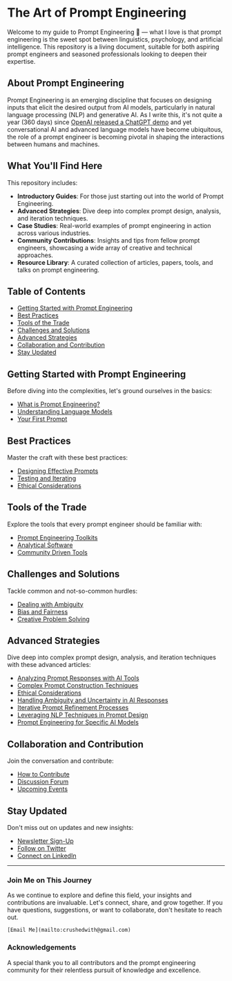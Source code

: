 # The Art of Prompt Engineering

Welcome to my guide to Prompt Engineering 👋 — what I love is that prompt engineering is the sweet spot between linguistics, psychology, and artificial intelligence. This repository is a living document, suitable for both aspiring prompt engineers and seasoned professionals looking to deepen their expertise.

## About Prompt Engineering

Prompt Engineering is an emerging discipline that focuses on designing inputs that elicit the desired output from AI models, particularly in natural language processing (NLP) and generative AI. As I write this, it's not quite a year (360 days) since [OpenAI released a ChatGPT demo](https://www.forbes.com/sites/bernardmarr/2023/05/19/a-short-history-of-chatgpt-how-we-got-to-where-we-are-today/?sh=3f683769674f) and yet conversational AI and advanced language models have become ubiquitous, the role of a prompt engineer is becoming pivotal in shaping the interactions between humans and machines.

## What You'll Find Here

This repository includes:

- **Introductory Guides**: For those just starting out into the world of Prompt Engineering.
- **Advanced Strategies**: Dive deep into complex prompt design, analysis, and iteration techniques.
- **Case Studies**: Real-world examples of prompt engineering in action across various industries.
- **Community Contributions**: Insights and tips from fellow prompt engineers, showcasing a wide array of creative and technical approaches.
- **Resource Library**: A curated collection of articles, papers, tools, and talks on prompt engineering.

## Table of Contents

- [Getting Started with Prompt Engineering](#getting-started-with-prompt-engineering)
- [Best Practices](#best-practices)
- [Tools of the Trade](#tools-of-the-trade)
- [Challenges and Solutions](#challenges-and-solutions)
- [Advanced Strategies](#advanced-strategies)
- [Collaboration and Contribution](#collaboration-and-contribution)
- [Stay Updated](#stay-updated)

## Getting Started with Prompt Engineering

Before diving into the complexities, let's ground ourselves in the basics:

- [What is Prompt Engineering?](Getting-Started/What-is-Prompt-Engineering.md)
- [Understanding Language Models](Getting-Started/Understanding-Language-Models.md)
- [Your First Prompt](Getting-Started/Your-First-Prompt.md)

## Best Practices

Master the craft with these best practices:

- [Designing Effective Prompts](Best-Practices/Designing-Effective-Prompts.md)
- [Testing and Iterating](Best-Practices/Testing-and-Iterating.md)
- [Ethical Considerations](Best-Practices/Ethical-Considerations.md)

## Tools of the Trade

Explore the tools that every prompt engineer should be familiar with:

- [Prompt Engineering Toolkits](Tools/Toolkits.md)
- [Analytical Software](Tools/Analytical-Software.md)
- [Community Driven Tools](Tools/Community-Driven-Tools.md)

## Challenges and Solutions

Tackle common and not-so-common hurdles:

- [Dealing with Ambiguity](Challenges/Dealing-with-Ambiguity.md)
- [Bias and Fairness](Challenges/Bias-and-Fairness.md)
- [Creative Problem Solving](Challenges/Creative-Problem-Solving.md)

## Advanced Strategies

Dive deep into complex prompt design, analysis, and iteration techniques with these advanced articles:

- [Analyzing Prompt Responses with AI Tools](Advanced-Strategies/Advanced-Techniques-in-Prompt-Engineering.md)
- [Complex Prompt Construction Techniques](Advanced-Strategies/Complex-Prompt-Construction-Techniques.md)
- [Ethical Considerations](Advanced-Strategies/Ethical-Considerations.md)
- [Handling Ambiguity and Uncertainty in AI Responses](Advanced-Strategies/Handling-Ambiguity-and-Uncertainty-in-AI-Responses.md)
- [Iterative Prompt Refinement Processes](Advanced-Strategies/Iterative-Prompt-Refinement-Processes.md)
- [Leveraging NLP Techniques in Prompt Design](Advanced-Strategies/Leveraging-NLP-Techniques-in-Prompt-Design.md)
- [Prompt Engineering for Specific AI Models](Advanced-Strategies/Prompt-Engineering-for-Specific-AI-Models.md)

## Collaboration and Contribution

Join the conversation and contribute:

- [How to Contribute](Collaboration/How-to-Contribute.md)
- [Discussion Forum](https://github.com/YourUsername/prompt-engineering/discussions)
- [Upcoming Events](Collaboration/Upcoming-Events.md)

## Stay Updated

Don't miss out on updates and new insights:

- [Newsletter Sign-Up](#newsletter-sign-up)
- [Follow on Twitter](https://twitter.com/YourTwitterHandle)
- [Connect on LinkedIn](https://www.linkedin.com/in/sarahrobertsco)

---

### Join Me on This Journey

As we continue to explore and define this field, your insights and contributions are invaluable. Let's connect, share, and grow together. If you have questions, suggestions, or want to collaborate, don't hesitate to reach out.

`[Email Me](mailto:crushedwith@gmail.com)`

### Acknowledgements

A special thank you to all contributors and the prompt engineering community for their relentless pursuit of knowledge and excellence.
